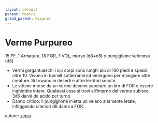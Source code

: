 ```yaml
---
layout: default
parent: Mostri
grand_parent: Risorse
---
```


# Verme Purpureo
15 PF, 1 Armatura, 18 FOR, 7 VOL, morso (d8+d8) o pungiglione velenoso (d8)
- Vermi gargantueschi i cui corpi sono lunghi più di 100 piedi e spessi oltre 10. Vivono in tunnell sotterranei ed emergono per mangiare altre creature. Si trovano in deserti e altre territori secchi.
- Le vittime morse da un verme devono superare un tiro di FOR o essere inghiottite intere. Qualsiasi cosa si trovi all'interno del verme subisce 3d6 danni da acido per turno.
- Danno critico: Il pungiglione inietta un veleno altamente letale, infliggendo ulteriori d8 danni a FOR.

autore: [xenio](https://xenioinabottle.blogspot.com)
